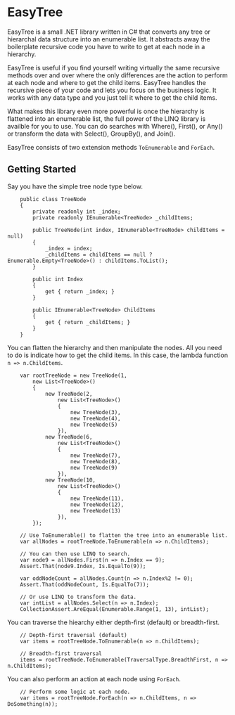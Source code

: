 EasyTree
========

EasyTree is a small .NET library written in C# that converts any tree or hierarchal data structure into an enumerable list. It abstracts away the boilerplate recursive code you have to write to get at each node in a hierarchy.

EasyTree is useful if you find yourself writing virtually the same recursive methods over and over where the only differences are the action to perform at each node and where to get the child items. EasyTree handles the recursive piece of your code and lets you focus on the business logic. It works with any data type and you just tell it where to get the child items.

What makes this library even more powerful is once the hierarchy is flattened into an enumerable list, the full power of the LINQ library is availble for you to use. You can do searches with Where(), First(), or Any() or transform the data with Select(), GroupBy(), and Join().

EasyTree consists of two extension methods `ToEnumerable` and `ForEach`.

Getting Started
---------------

Say you have the simple tree node type below.

```CSharp
    public class TreeNode
    {
        private readonly int _index;
        private readonly IEnumerable<TreeNode> _childItems;

        public TreeNode(int index, IEnumerable<TreeNode> childItems = null)
        {
            _index = index;
            _childItems = childItems == null ? Enumerable.Empty<TreeNode>() : childItems.ToList();
        }

        public int Index
        {
            get { return _index; }
        }

        public IEnumerable<TreeNode> ChildItems
        {
            get { return _childItems; }
        }
    }
```

You can flatten the hierarchy and then manipulate the nodes. All you need to do is indicate how to get the child items. In this case, the lambda function `n => n.ChildItems`.

```CSharp
    var rootTreeNode = new TreeNode(1,
        new List<TreeNode>()
        {
            new TreeNode(2,
                new List<TreeNode>()
                {
                    new TreeNode(3),
                    new TreeNode(4),
                    new TreeNode(5)
                }),
            new TreeNode(6,
                new List<TreeNode>()
                {
                    new TreeNode(7),
                    new TreeNode(8),
                    new TreeNode(9)
                }),
            new TreeNode(10,
                new List<TreeNode>()
                {
                    new TreeNode(11),
                    new TreeNode(12),
                    new TreeNode(13)
                }),
        });

    // Use ToEnumerable() to flatten the tree into an enumerable list.
    var allNodes = rootTreeNode.ToEnumerable(n => n.ChildItems);

    // You can then use LINQ to search.
    var node9 = allNodes.First(n => n.Index == 9);
    Assert.That(node9.Index, Is.EqualTo(9));

    var oddNodeCount = allNodes.Count(n => n.Index%2 != 0);
    Assert.That(oddNodeCount, Is.EqualTo(7));

    // Or use LINQ to transform the data.
    var intList = allNodes.Select(n => n.Index);
    CollectionAssert.AreEqual(Enumerable.Range(1, 13), intList);
```

You can traverse the hiearchy either depth-first (default) or breadth-first.

```CSharp
    // Depth-first traversal (default)
    var items = rootTreeNode.ToEnumerable(n => n.ChildItems);

    // Breadth-first traversal
    items = rootTreeNode.ToEnumerable(TraversalType.BreadthFirst, n => n.ChildItems);
```

You can also perform an action at each node using `ForEach`.

```CSharp
    // Perform some logic at each node.
    var items = rootTreeNode.ForEach(n => n.ChildItems, n => DoSomething(n));
```
